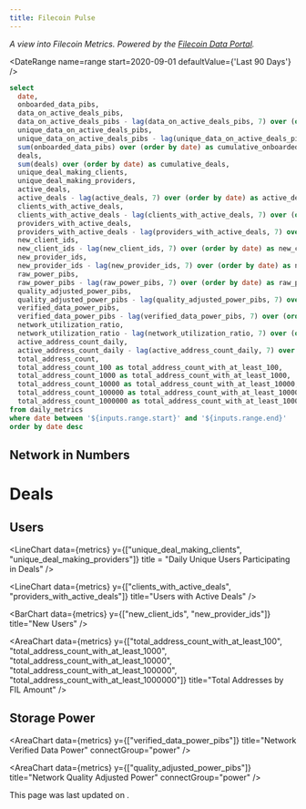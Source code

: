 ```yaml
---
title: Filecoin Pulse
---
```


_A view into Filecoin Metrics. Powered by the [Filecoin Data Portal](https://github.com/davidgasquez/filecoin-data-portal/)._

<DateRange
  name=range
  start=2020-09-01
  defaultValue={'Last 90 Days'}
/>

```sql metrics
select
  date,
  onboarded_data_pibs,
  data_on_active_deals_pibs,
  data_on_active_deals_pibs - lag(data_on_active_deals_pibs, 7) over (order by date) as data_on_active_deals_pibs_7_day_ago,
  unique_data_on_active_deals_pibs,
  unique_data_on_active_deals_pibs - lag(unique_data_on_active_deals_pibs, 7) over (order by date) as unique_data_on_active_deals_pibs_7_day_ago,
  sum(onboarded_data_pibs) over (order by date) as cumulative_onboarded_data_pibs,
  deals,
  sum(deals) over (order by date) as cumulative_deals,
  unique_deal_making_clients,
  unique_deal_making_providers,
  active_deals,
  active_deals - lag(active_deals, 7) over (order by date) as active_deals_7_day_ago,
  clients_with_active_deals,
  clients_with_active_deals - lag(clients_with_active_deals, 7) over (order by date) as clients_with_active_deals_7_day_ago,
  providers_with_active_deals,
  providers_with_active_deals - lag(providers_with_active_deals, 7) over (order by date) as providers_with_active_deals_7_day_ago,
  new_client_ids,
  new_client_ids - lag(new_client_ids, 7) over (order by date) as new_client_ids_7_day_ago,
  new_provider_ids,
  new_provider_ids - lag(new_provider_ids, 7) over (order by date) as new_provider_ids_7_day_ago,
  raw_power_pibs,
  raw_power_pibs - lag(raw_power_pibs, 7) over (order by date) as raw_power_pibs_7_day_ago,
  quality_adjusted_power_pibs,
  quality_adjusted_power_pibs - lag(quality_adjusted_power_pibs, 7) over (order by date) as quality_adjusted_power_pibs_7_day_ago,
  verified_data_power_pibs,
  verified_data_power_pibs - lag(verified_data_power_pibs, 7) over (order by date) as verified_data_power_pibs_7_day_ago,
  network_utilization_ratio,
  network_utilization_ratio - lag(network_utilization_ratio, 7) over (order by date) as network_utilization_ratio_7_day_ago,
  active_address_count_daily,
  active_address_count_daily - lag(active_address_count_daily, 7) over (order by date) as active_address_count_daily_7_day_ago,
  total_address_count,
  total_address_count_100 as total_address_count_with_at_least_100,
  total_address_count_1000 as total_address_count_with_at_least_1000,
  total_address_count_10000 as total_address_count_with_at_least_10000,
  total_address_count_100000 as total_address_count_with_at_least_100000,
  total_address_count_1000000 as total_address_count_with_at_least_1000000
from daily_metrics
where date between '${inputs.range.start}' and '${inputs.range.end}'
order by date desc
```

## Network in Numbers

<Grid cols=3>

<BigValue
  title="Data on Active Deals"
  data={metrics}
  value=data_on_active_deals_pibs
  comparison=data_on_active_deals_pibs_7_day_ago
  comparisonTitle="from last week"
  fmt='#,##0 Pi\B\s'
/>

<BigValue
  title="Unique Data on Active Deals"
  data={metrics}
  value=unique_data_on_active_deals_pibs
  comparison=unique_data_on_active_deals_pibs_7_day_ago
  comparisonTitle="from last week"
  fmt='#,##0 Pi\B\s'
/>

<BigValue
  title="Active Deals"
  data={metrics}
  value=active_deals
  comparison=active_deals_7_day_ago
  comparisonTitle="from last week"
/>

<BigValue
  title="Clients with Active Deals"
  data={metrics}
  value=clients_with_active_deals
  comparison=clients_with_active_deals_7_day_ago
  comparisonTitle="from last week"
/>

<BigValue
  title="Providers with Active Deals"
  data={metrics}
  value=providers_with_active_deals
  comparison=providers_with_active_deals_7_day_ago
  comparisonTitle="from last week"
/>

<BigValue
  title="Raw Power"
  data={metrics}
  value=raw_power_pibs
  comparison=raw_power_pibs_7_day_ago
  comparisonTitle="from last week"
  fmt='#,##0 Pi\B\s'
/>

<BigValue
  title="Quality Adjusted Power"
  data={metrics}
  value=quality_adjusted_power_pibs
  comparison=quality_adjusted_power_pibs_7_day_ago
  comparisonTitle="from last week"
  fmt='#,##0 Pi\B\s'
/>

<BigValue
  title="Verified Data Power"
  data={metrics}
  value=verified_data_power_pibs
  comparison=verified_data_power_pibs_7_day_ago
  comparisonTitle="from last week"
  fmt='#,##0 Pi\B\s'
/>

<BigValue
  title="Network Utilization"
  data={metrics}
  value=network_utilization_ratio
  comparison=network_utilization_ratio_7_day_ago
  comparisonTitle="from last week"
  fmt='00.0%'
/>

</Grid>

# Deals

<LineChart
  data={metrics}
  y=onboarded_data_pibs
  y2=cumulative_onboarded_data_pibs
  title="Daily Onboarded Data"
  connectGroup="deals"
/>

<LineChart
  data={metrics}
  y=deals
  y2=cumulative_deals
  title="Daily New Deals"
  connectGroup="deals"
/>

<Tabs>
  <Tab label="Data on Active Deals">
    <AreaChart
      data={metrics}
      y=data_on_active_deals_pibs
      y2=active_deals
    />
  </Tab>
  <Tab label="Active Deals">
    <AreaChart
      data={metrics}
      y=active_deals
    />
  </Tab>
</Tabs>

## Users

<LineChart
  data={metrics}
  y={["unique_deal_making_clients", "unique_deal_making_providers"]}
  title = "Daily Unique Users Participating in Deals"
/>

<LineChart
  data={metrics}
  y={["clients_with_active_deals", "providers_with_active_deals"]}
  title="Users with Active Deals"
/>

<BarChart
  data={metrics}
  y={["new_client_ids", "new_provider_ids"]}
  title="New Users"
/>

<LineChart
  data={metrics}
  y="active_address_count_daily"
  y2="total_address_count"
  title="Active and Total Addresses"
/>

<AreaChart
  data={metrics}
  y={["total_address_count_with_at_least_100", "total_address_count_with_at_least_1000", "total_address_count_with_at_least_10000", "total_address_count_with_at_least_100000", "total_address_count_with_at_least_1000000"]}
  title="Total Addresses by FIL Amount"
/>

## Storage Power

<Grid cols=3>

<AreaChart
  data={metrics}
  y="raw_power_pibs"
  title="Network Raw Power"
  connectGroup="power"
/>

<AreaChart
  data={metrics}
  y={["verified_data_power_pibs"]}
  title="Network Verified Data Power"
  connectGroup="power"
/>

<AreaChart
  data={metrics}
  y={["quality_adjusted_power_pibs"]}
  title="Network Quality Adjusted Power"
  connectGroup="power"
/>

</Grid>

<AreaChart
  data={metrics}
  y="network_utilization_ratio"
  title="Network Utilization"
/>

This page was last updated on <Value data = {metrics} column = date row=0 />.
